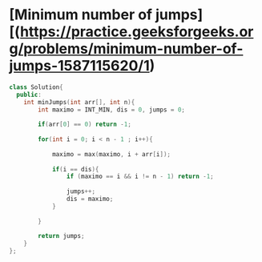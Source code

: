 # [Minimum number of jumps][(https://practice.geeksforgeeks.org/problems/minimum-number-of-jumps-1587115620/1)
```c++
class Solution{
  public:
    int minJumps(int arr[], int n){
        int maximo = INT_MIN, dis = 0, jumps = 0;
        
        if(arr[0] == 0) return -1;
        
        for(int i = 0; i < n - 1 ; i++){
            
            maximo = max(maximo, i + arr[i]);
            
            if(i == dis){
                if (maximo == i && i != n - 1) return -1;
                
                jumps++;
                dis = maximo;
            }
 
        }
        
        return jumps;
    }
};
```
